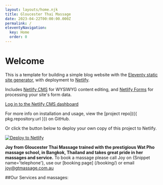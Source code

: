 ```yaml
---
layout: layouts/home.njk
title: Gloucester Thai Massage
date: 2023-04-22T00:00:00.000Z
permalink: /
eleventyNavigation:
  key: Home
  order: 0
---
```

# Welcome

This is a template for building a simple blog website with the [Eleventy static site generator](https://www.11ty.dev), with deployment to [Netlify](https://www.netlify.com).

Includes [Netlify CMS](https://www.netlifycms.org) for WYSIWYG content editing, and [Netlify Forms](https://www.netlify.com/docs/form-handling) for processing your site's form data.

[Log in to the Netlify CMS dashboard](/admin/)

For more info on installation and usage, view the [project repo]({{ pkg.repository.url }}) on GitHub.

Or click the button below to deploy your own copy of this project to Netlify.

[![Deploy to Netlify](https://www.netlify.com/img/deploy/button.svg)](https://app.netlify.com/start/deploy?repository=https://github.com/danurbanowicz/eleventy-netlify-boilerplate&stack=cms)



<strong>Joy from Gloucester Thai Massage trained with the prestigious Wat Pho massage school, in Bangkok, Thailand and takes great pride in her massages and service.</strong>
To book a massage please call Joy on {Snippet name='telephone'}, use our [booking page] (/booking/) or email <a title="joy@gtmassage.com.au" href="mailto:joy@gtmassage.com.au?subject=Booking a massage">joy@gtmassage.com.au</a>

##Our Services and massages:
